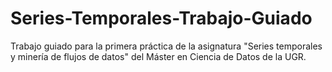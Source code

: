 # Series-Temporales-Trabajo-Guiado
Trabajo guiado para la primera práctica de la asignatura "Series temporales y minería de flujos de datos" del Máster en Ciencia de Datos de la UGR.
